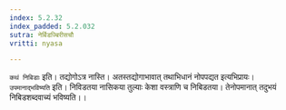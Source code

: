 ```yaml
---
index: 5.2.32
index_padded: 5.2.032
sutra: नेर्बिडज्बिरीसचौ
vritti: nyasa

---
```

`कथं निबिडाः` इति। तद्योगोऽत्र नास्ति। अतस्तद्योगाभावात् तथाभिधानं नोपपद्यत इत्यभिप्रायः। `उपमानाद्भविष्यति` इति। निविडतया नासिकया तुल्याः केशा वस्त्राणि च निबिडतया। तेनोपमानात् तदुभयं निबिडशब्दवाच्यं भविष्यति।।